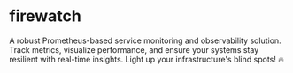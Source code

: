# firewatch
A robust Prometheus-based service monitoring and observability solution. Track metrics, visualize performance, and ensure your systems stay resilient with real-time insights. Light up your infrastructure's blind spots! 🔥
